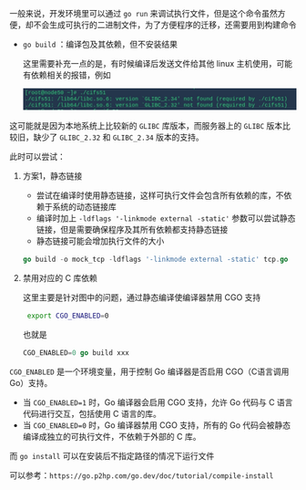 一般来说，开发环境里可以通过 `go run` 来调试执行文件，但是这个命令虽然方便，却不会生成可执行的二进制文件，为了方便程序的迁移，还需要用到构建命令

- `go build` ：编译包及其依赖，但不安装结果

    这里需要补充一点的是，有时候编译后发送文件给其他 linux 主机使用，可能有依赖相关的报错，例如

    ![image-20240711162311340](assets/image-20240711162311340.png)

这可能就是因为本地系统上比较新的 `GLIBC` 库版本，而服务器上的 `GLIBC` 版本比较旧，缺少了 `GLIBC_2.32` 和 `GLIBC_2.34` 版本的支持。

此时可以尝试：

1. 方案1，静态链接

    - 尝试在编译时使用静态链接，这样可执行文件会包含所有依赖的库，不依赖于系统的动态链接库
    - 编译时加上 `-ldflags '-linkmode external -static'` 参数可以尝试静态链接，但是需要确保程序及其所有依赖都支持静态链接
    - 静态链接可能会增加执行文件的大小

    ```go
    go build -o mock_tcp -ldflags '-linkmode external -static' tcp.go
    ```





2. 禁用对应的 C 库依赖

    这里主要是针对图中的问题，通过静态编译使编译器禁用 CGO 支持

    ```bash
     export CGO_ENABLED=0
    ```

    也就是

    ```go
    CGO_ENABLED=0 go build xxx
    ```

    

`CGO_ENABLED` 是一个环境变量，用于控制 Go 编译器是否启用 CGO（C语言调用Go）支持。

- 当 `CGO_ENABLED=1` 时，Go 编译器会启用 CGO 支持，允许 Go 代码与 C 语言代码进行交互，包括使用 C 语言的库。
- 当 `CGO_ENABLED=0` 时，Go 编译器禁用 CGO 支持，所有的 Go 代码会被静态编译成独立的可执行文件，不依赖于外部的 C 库。









而 `go install` 可以在安装后不指定路径的情况下运行文件

可以参考：`https://go.p2hp.com/go.dev/doc/tutorial/compile-install`